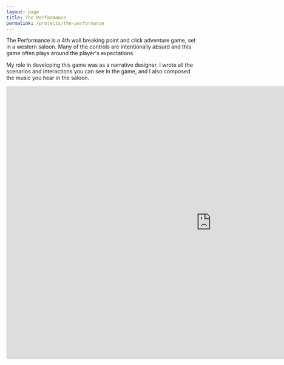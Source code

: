```yaml
---
layout: page
title: The Performance
permalink: /projects/the-performance
---
```

The Performance is a 4th wall breaking point and click adventure game, set in a western saloon.
Many of the controls are intentionally absurd and this game often plays around the player's expectations.

My role in developing this game was as a narrative designer, I wrote all the scenarios and interactions you
can see in the game, and I also composed the music you hear in the saloon.

<iframe src="https://parker-d-soto.github.io/final_project/" style="width:1080px;height:720px;border:0"></iframe>
